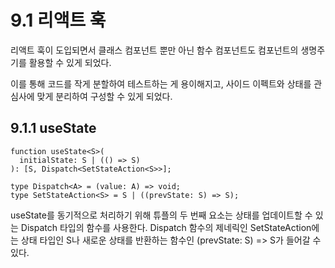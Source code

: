 # 9.1 리액트 훅
리액트 훅이 도입되면서 클래스 컴포넌트 뿐만 아닌 함수 컴포넌트도 컴포넌트의 생명주기를 활용할 수 있게 되었다.

 이를 통해 코드를 작게 분할하여 테스트하는 게 용이해지고, 사이드 이펙트와 상태를 관심사에 맞게 분리하여 구성할 수 있게 되었다.

## 9.1.1 useState

```tsx
function useState<S>(
  initialState: S | (() => S)
): [S, Dispatch<SetStateAction<S>>];

type Dispatch<A> = (value: A) => void;
type SetStateAction<S> = S | ((prevState: S) => S);
```

useState를 동기적으로 처리하기 위해 튜플의 두 번째 요소는 상태를 업데이트할 수 있는 Dispatch 타입의 함수를 사용한다.
Dispatch 함수의 제네릭인 SetStateAction에는 상태 타입인 S나 새로운 상태를 반환하는 함수인 (prevState: S) => S가 들어갈 수 있다.

